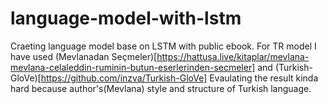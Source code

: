 # language-model-with-lstm
Craeting language model base on LSTM with public ebook.
For TR model I have used (Mevlanadan Seçmeler)[https://hattusa.live/kitaplar/mevlana-mevlana-celaleddin-ruminin-butun-eserlerinden-secmeler] and (Turkish-GloVe)[https://github.com/inzva/Turkish-GloVe]
Evaulating the result kinda hard because author's(Mevlana) style and structure of Turkish language.

